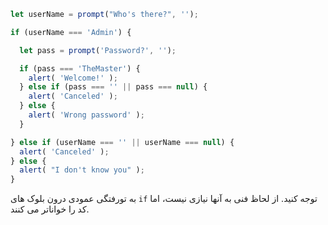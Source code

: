 

```js run demo
let userName = prompt("Who's there?", '');

if (userName === 'Admin') {

  let pass = prompt('Password?', '');

  if (pass === 'TheMaster') {
    alert( 'Welcome!' );
  } else if (pass === '' || pass === null) {
    alert( 'Canceled' );
  } else {
    alert( 'Wrong password' );
  }

} else if (userName === '' || userName === null) {
  alert( 'Canceled' );
} else {
  alert( "I don't know you" );
}
```

به تورفتگی عمودی درون بلوک های `if` توجه کنید. از لحاظ فنی به آنها نیازی نیست، اما کد را خواناتر می کنند.
